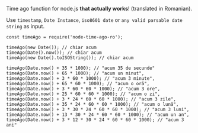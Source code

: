 Time ago function for node.js **that actually works**! (translated in Romanian).

Use `timestamp`, `Date Instance`, `iso8601 date` or `any valid parsable date string` as input.

```
const timeAgo = require('node-time-ago-ro');

timeAgo(new Date()); // chiar acum
timeAgo(Date().now()); // chiar acum
timeAgo(new Date().toISOString()); // chiar acum

timeAgo(Date.now() + 35 * 1000); // "acum 35 de secunde"
timeAgo(Date.now() + 65 * 1000); // "acum un minut",
timeAgo(Date.now() + 3 * 60 * 1000); // "acum 3 minute",
timeAgo(Date.now() + 65 * 60 * 1000); // "acum o oră",
timeAgo(Date.now() + 3 * 60 * 60 * 1000); // "acum 3 ore",
timeAgo(Date.now() + 25 * 60 * 60 * 1000); // "acum o zi",
timeAgo(Date.now() + 3 * 24 * 60 * 60 * 1000); // "acum 3 zile",
timeAgo(Date.now() + 35 * 24 * 60 * 60 * 1000); // "acum o lună",
timeAgo(Date.now() + 3 * 30 * 24 * 60 * 60 * 1000); // "acum 3 luni",
timeAgo(Date.now() + 13 * 30 * 24 * 60 * 60 * 1000); // "acum un an",
timeAgo(Date.now() + 3 * 12 * 30 * 24 * 60 * 60 * 1000); // "acum 3 ani"
```
